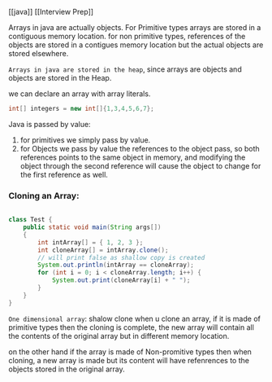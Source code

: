 [[java]]
[[Interview Prep]]

Arrays in java are actually objects. For Primitive types arrays are stored in a contiguous memory location.
for non primitive types, references of the objects are stored in a contigues memory location but the actual objects are stored elsewhere.

`Arrays in java are stored in the heap`, since arrays are objects and objects are stored in the Heap.

we can declare an array with array literals.
```java
int[] integers = new int[]{1,3,4,5,6,7};
```


Java is passed by value:
1. for primitives we simply pass by value.
2. for Objects we pass by value the references to the object pass, so both references points to the same object in memory, and modifying the object through the second reference will cause the object to change for the first reference as well.


### Cloning an Array:

```java

class Test {
    public static void main(String args[])
    {
        int intArray[] = { 1, 2, 3 };
        int cloneArray[] = intArray.clone();
        // will print false as shallow copy is created
        System.out.println(intArray == cloneArray);
        for (int i = 0; i < cloneArray.length; i++) {
            System.out.print(cloneArray[i] + " ");
        }
    }
}
```

`One dimensional array`: shalow clone
when u clone an array, if it is made of primitive types then the cloning is complete, the new array will contain all the contents of the original array but in different memory location.

on the other hand if the array is made of Non-promitive types then when cloning, a new array is made but its content will have refenrences to the objects stored in the original array.  